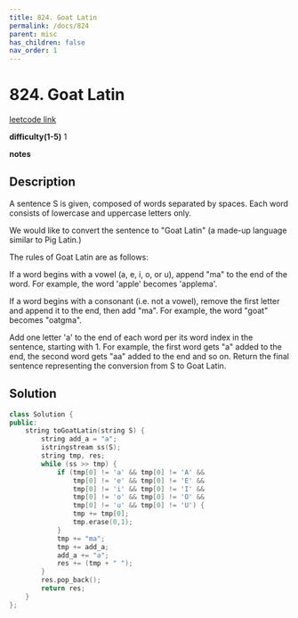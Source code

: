 ```yaml
---
title: 824. Goat Latin
permalink: /docs/824
parent: misc
has_children: false
nav_order: 1
---
```

# 824. Goat Latin
[leetcode link](https://leetcode.com/problems/goat-latin/)

**difficulty(1-5)** 
1

**notes** 

## Description
A sentence S is given, composed of words separated by spaces. Each word consists of lowercase and uppercase letters only.

We would like to convert the sentence to "Goat Latin" (a made-up language similar to Pig Latin.)

The rules of Goat Latin are as follows:

If a word begins with a vowel (a, e, i, o, or u), append "ma" to the end of the word.
For example, the word 'apple' becomes 'applema'.
 
If a word begins with a consonant (i.e. not a vowel), remove the first letter and append it to the end, then add "ma".
For example, the word "goat" becomes "oatgma".
 
Add one letter 'a' to the end of each word per its word index in the sentence, starting with 1.
For example, the first word gets "a" added to the end, the second word gets "aa" added to the end and so on.
Return the final sentence representing the conversion from S to Goat Latin. 

## Solution
```c++
class Solution {
public:
    string toGoatLatin(string S) {
        string add_a = "a";
        istringstream ss(S);
        string tmp, res;
        while (ss >> tmp) {
            if (tmp[0] != 'a' && tmp[0] != 'A' &&
                tmp[0] != 'e' && tmp[0] != 'E' &&
                tmp[0] != 'i' && tmp[0] != 'I' &&
                tmp[0] != 'o' && tmp[0] != 'O' &&
                tmp[0] != 'u' && tmp[0] != 'U') {
                tmp += tmp[0];
                tmp.erase(0,1);   
            }
            tmp += "ma";
            tmp += add_a;
            add_a += "a";
            res += (tmp + " ");
        }
        res.pop_back();
        return res;
    }
};
``` 

<!-- 
Default label
{: .label }

Blue label
{: .label .label-blue }

Stable
{: .label .label-green }

New release
{: .label .label-purple }

Coming soon
{: .label .label-yellow }

Deprecated
{: .label .label-red } -->

